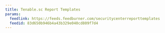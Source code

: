 ```yaml
---
title: Tenable.sc Report Templates
params:
  feedlink: https://feeds.feedburner.com/securitycenterreporttemplates
  feedid: 83d650b946b4a43b329e040cd809f7d4
---
```

